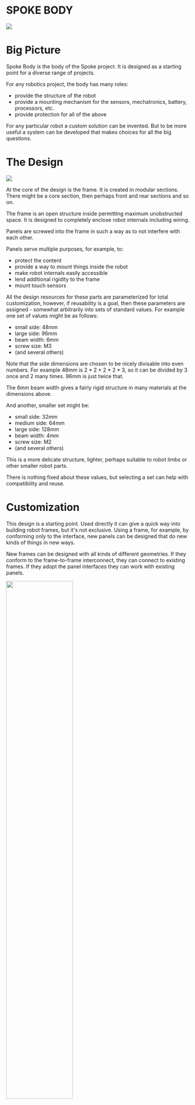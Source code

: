 ---
---

# SPOKE BODY

![](images/SpokeBotDualMotor_w_camera_2.png)

# Big Picture

Spoke Body is the body of the Spoke project.  It is designed as a starting point for a diverse range of projects.

For any robotics project, the body has many roles:
- provide the structure of the robot
- provide a mounting mechanism for the sensors, mechatronics, battery, processors, etc.
- provide protection for all of the above

For any particular robot a custom solution can be invented.  But to be more useful a system can be developed that makes choices for all the big questions.

# The Design

![](images/Design.png)

At the core of the design is the frame.  It is created in modular sections.  There might be a core section, then perhaps front and rear sections and so on.

The frame is an open structure inside permitting maximum unobstructed space.  It is designed to completely enclose robot internals including wiring.

Panels are screwed into the frame in such a way as to not interfere with each other.

Panels serve multiple purposes, for example, to: 
- protect the content
- provide a way to mount things inside the robot
- make robot internals easily accessible
- lend additional rigidity to the frame
- mount touch sensors

All the design resources for these parts are parameterized for total customization, however, if reusability is a goal, then these parameters are assigned - somewhat arbitrarily into sets of standard values.  For example one set of values might be as follows:

- small side: 48mm
- large side: 96mm
- beam width: 6mm
- screw size: M3
- (and several others)

Note that the side dimensions are chosen to be nicely divisable into even numbers.  For example 48mm is 2 * 2 * 2 * 2 * 3, so it can be divided by 3 once and 2 many times.  96mm is just twice that.

The 6mm beam width gives a fairly rigid structure in many materials at the dimensions above.

And another, smaller set might be:

- small side: 32mm
- medium side: 64mm
- large side: 128mm
- beam width: 4mm
- screw size: M2
- (and several others)

This is a more delicate structure, lighter, perhaps suitable to robot limbs or other smaller robot parts.

There is nothing fixed about these values, but selecting a set can help with compatibility and reuse.

# Customization

This design is a starting point.  Used directly it can give a quick way into building robot frames, but it's not exclusive.  Using a frame, for example, by conforming only to the interface, new panels can be designed that do new kinds of things in new ways.

New frames can be designed with all kinds of different geometries.  If they conform to the frame-to-frame interconnect, they can connect to existing frames.  If they adopt the panel interfaces they can work with existing panels.

<img src="images/SpokeBotDualMotor_PcbPanels.png" style="width: 60%">

This is the frame and a couple of panels for the Dual Wheel Bot.  The frame parts (core, two main wheel mounts and the rear wheel mount) are all connected together. The panels have rails to hold PCBs.  

Note the different frame shapes.  The core is a simple cuboid (96 x 96 x 48mm), and the other parts are more complex, but where they all meet are standard sides of 96mm x 48mm.

# Sides

Sides are the building blocks of the system.  They're complex enough that it isn't ideal to recreate them each time, so they are designed separately.   

<img src="images/Side.png" style="width: 45%">
<img src="images/Side_Sketch.png" style="width: 45%">

In CAD, sides are designed as sketches.  These sketches capture the core features of each side.  
- width and height
- beam dimensions
- hole dimensions
- internal location features

With these dimensions decided, the side becomes an interface, a way to allow disparate parts to connect together.   

[image of side annotated - TBD]

The corners are the hardest part.  They have to be large enough to strongly anchor the panel to the frame, and large enough to permit a nut behind too.

**Corner Details**

 How are the corners placed?  There are three main issues: general layout, design of the corner shape, and placement of the fastening holes.

 Mostly there will be one corner for each pair of sides.  This is not a rigid rule, however.  In some cases a side is so short that two corners can not easily fit.  In other cases the integrity of the frame would be compromised by the holes or passage ways required for fastening.  In these cases the corner geometry may be altered.  For example two corners might be joined together to form one area with a single screw hole.

 In most cases, the simple solution of having a simple corner for each pair of sides works very well.

 Refering from the angle formed by the two sides, the diagonal member should be as symmetrical as possible.  In the trivial case of two sides intersecting at 90°, the diagonal member should be at 45°.

 As an additional constraint, the three (or sometimes two) sides of the corner structure all need to touch the screw head circle at a tangent.

**Side Assemblies**

<img src="images/Sides_assembled.png" style="width: 60%">

Then sides can be assembled together to form the core of the Frame.

A library of sides would need to include all the sizes and shapes needed.

# Frame

In order to make a frame, the core formed by the sides is extruded inwards from the sides, one by one.

<img src="images/Sides.png" style="width: 30%">
<img src="images/Sides_frame_1.png" style="width: 30%">
<img src="images/Sides_frame_2.png" style="width: 30%">

At the end there's a full frame.

![](images/Frame.png)

Note that the holes in the frame need to be the correct size for the thread cutting screws.

This is pretty straightforward in the case of 90° cuboids, where all the edges mesh nicely, but as soon as some of the angles are not 90°, additional trimming will be needed.

[image of sides needing trimming - TBD]

**Frame Interconnection**

Frames designed to be connected to other frames have a modified connection.  Note that in the above image, the side facing to the left has two new features:  one is the internal lip, just a few millimeters wide and high, that helps locate one frame to another.  The other feature is that the corner holes are larger to allow the screw to pass through one and be secured into the other.

# Panels

Panels can be made from sides.

<img src="images/Panels_Sides.png" style="width: 45%">
<img src="images/Panels_2.png" style="width: 45%">

Panels have a core, and screw holes.  Also, to locate them in the frame, a small ridge.  Depending on the fasteners, the outside screw holes will be countersunk.

Panels are secured to the frame in a manner appropriate for the materials.  In some plastics, self tapping (thread forming) screws are very effective.  In other plastics,  threaded inserts will be ideal, possibly screws and nuts in some applications.

<img src="images/m3_torx_thread_forming_6mm.png" style="width: 30%">
<img src="images/m3_torx_thread_forming_6mm_dims.png" style="width: 80%">

Panels can be customized for different purposes.
- holding PCBs
- holding batteries
- holding sensors

<img src="images/BotCore_SidePCB_v20.png" style="width: 60%">

This a panel with PCB rails holding the Spoke Charger board.  This arrangement means that assembling the robot can be done from any place there is a panel.   PCBs can be accessed very easily just by removing the correct panel.  As another conventions, PCBs are made in standard widths to fit these rails.

<img src="images/Core_4_Cell_Panel.png" style="width: 45%">
<img src="images/Core_4_Cell_Panel_w_frame.png" style="width: 45%">

A more complex example, this is a 96mm x 96mm panel that holds 4 18650 cells and three PCB rails for 28mm PCBs.  Also underneath there is a compartment for a Wireless Charging Receiver coil.

It fits into the 96mm x 96mm x 48mm core frame, and indeed any frame that has a standard 96mm x 96mm side and sufficent internal height to fit the contents.

In future many if not all panels will also have touch sense via built in piezo or resistive sensors. 

# Fabrication 

The body system has been designed to be convenient for robot designers and builders.  Some parts might be mass produced and others printed via 3D printing of various kinds.

Resin printing with a nylon-like resin has been found to give the best overall results, although FDM printing in nylon can also give good results.






